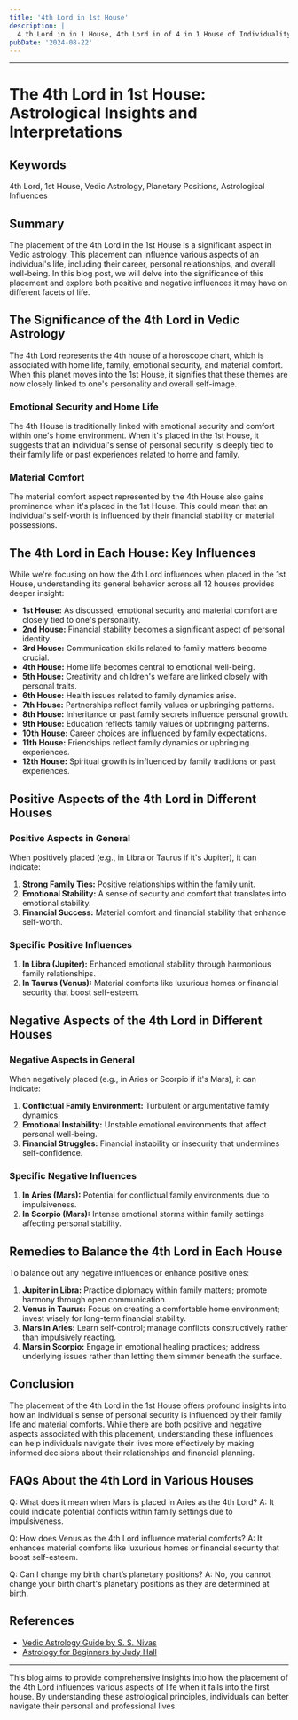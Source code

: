 ```yaml
---
title: '4th Lord in 1st House'
description: |
  4 th Lord in in 1 House, 4th Lord in of 4 in 1 House of Individuality in Vedic astrology
pubDate: '2024-08-22'
---
```


---

# The 4th Lord in 1st House: Astrological Insights and Interpretations

## Keywords

4th Lord, 1st House, Vedic Astrology, Planetary Positions, Astrological Influences

## Summary

The placement of the 4th Lord in the 1st House is a significant aspect in Vedic astrology. This placement can influence various aspects of an individual's life, including their career, personal relationships, and overall well-being. In this blog post, we will delve into the significance of this placement and explore both positive and negative influences it may have on different facets of life.

## The Significance of the 4th Lord in Vedic Astrology

The 4th Lord represents the 4th house of a horoscope chart, which is associated with home life, family, emotional security, and material comfort. When this planet moves into the 1st House, it signifies that these themes are now closely linked to one's personality and overall self-image.

### Emotional Security and Home Life

The 4th House is traditionally linked with emotional security and comfort within one's home environment. When it's placed in the 1st House, it suggests that an individual's sense of personal security is deeply tied to their family life or past experiences related to home and family.

### Material Comfort

The material comfort aspect represented by the 4th House also gains prominence when it's placed in the 1st House. This could mean that an individual's self-worth is influenced by their financial stability or material possessions.

## The 4th Lord in Each House: Key Influences

While we're focusing on how the 4th Lord influences when placed in the 1st House, understanding its general behavior across all 12 houses provides deeper insight:

- **1st House:** As discussed, emotional security and material comfort are closely tied to one's personality.
- **2nd House:** Financial stability becomes a significant aspect of personal identity.
- **3rd House:** Communication skills related to family matters become crucial.
- **4th House:** Home life becomes central to emotional well-being.
- **5th House:** Creativity and children's welfare are linked closely with personal traits.
- **6th House:** Health issues related to family dynamics arise.
- **7th House:** Partnerships reflect family values or upbringing patterns.
- **8th House:** Inheritance or past family secrets influence personal growth.
- **9th House:** Education reflects family values or upbringing patterns.
- **10th House:** Career choices are influenced by family expectations.
- **11th House:** Friendships reflect family dynamics or upbringing experiences.
- **12th House:** Spiritual growth is influenced by family traditions or past experiences.

## Positive Aspects of the 4th Lord in Different Houses

### Positive Aspects in General

When positively placed (e.g., in Libra or Taurus if it's Jupiter), it can indicate:

1. **Strong Family Ties:** Positive relationships within the family unit.
2. **Emotional Stability:** A sense of security and comfort that translates into emotional stability.
3. **Financial Success:** Material comfort and financial stability that enhance self-worth.

### Specific Positive Influences

1. **In Libra (Jupiter):** Enhanced emotional stability through harmonious family relationships.
2. **In Taurus (Venus):** Material comforts like luxurious homes or financial security that boost self-esteem.

## Negative Aspects of the 4th Lord in Different Houses

### Negative Aspects in General

When negatively placed (e.g., in Aries or Scorpio if it's Mars), it can indicate:

1. **Conflictual Family Environment:** Turbulent or argumentative family dynamics.
2. **Emotional Instability:** Unstable emotional environments that affect personal well-being.
3. **Financial Struggles:** Financial instability or insecurity that undermines self-confidence.

### Specific Negative Influences

1. **In Aries (Mars):** Potential for conflictual family environments due to impulsiveness.
2. **In Scorpio (Mars):** Intense emotional storms within family settings affecting personal stability.

## Remedies to Balance the 4th Lord in Each House

To balance out any negative influences or enhance positive ones:

1. **Jupiter in Libra:** Practice diplomacy within family matters; promote harmony through open communication.
2. **Venus in Taurus:** Focus on creating a comfortable home environment; invest wisely for long-term financial stability.
3. **Mars in Aries:** Learn self-control; manage conflicts constructively rather than impulsively reacting.
4. **Mars in Scorpio:** Engage in emotional healing practices; address underlying issues rather than letting them simmer beneath the surface.

## Conclusion

The placement of the 4th Lord in the 1st House offers profound insights into how an individual's sense of personal security is influenced by their family life and material comforts. While there are both positive and negative aspects associated with this placement, understanding these influences can help individuals navigate their lives more effectively by making informed decisions about their relationships and financial planning.

## FAQs About the 4th Lord in Various Houses

Q: What does it mean when Mars is placed in Aries as the 4th Lord?
A: It could indicate potential conflicts within family settings due to impulsiveness.

Q: How does Venus as the 4th Lord influence material comforts?
A: It enhances material comforts like luxurious homes or financial security that boost self-esteem.

Q: Can I change my birth chart’s planetary positions?
A: No, you cannot change your birth chart's planetary positions as they are determined at birth.

## References

- [Vedic Astrology Guide by S. S. Nivas](https://www.amazon.com/Vedic-Astrology-Guide-S-Nivas/dp/8186883746)
- [Astrology for Beginners by Judy Hall](https://www.amazon.com/Astrology-Beginners-Judy-Hall/dp/0738205988)

---

This blog aims to provide comprehensive insights into how the placement of the 4th Lord influences various aspects of life when it falls into the first house. By understanding these astrological principles, individuals can better navigate their personal and professional lives.